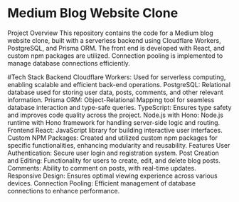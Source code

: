 # Medium Blog Website Clone
Project Overview
This repository contains the code for a Medium blog website clone, built with a serverless backend using Cloudflare Workers, PostgreSQL, and Prisma ORM. The front end is developed with React, and custom npm packages are utilized. Connection pooling is implemented to manage database connections efficiently.

#Tech Stack
Backend
Cloudflare Workers: Used for serverless computing, enabling scalable and efficient back-end operations.
PostgreSQL: Relational database used for storing user data, posts, comments, and other relevant information.
Prisma ORM: Object-Relational Mapping tool for seamless database interaction and type-safe queries.
TypeScript: Ensures type safety and improves code quality across the project.
Node.js with Hono: Node.js runtime with Hono framework for handling server-side logic and routing.
Frontend
React: JavaScript library for building interactive user interfaces.
Custom NPM Packages: Created and utilized custom npm packages for specific functionalities, enhancing modularity and reusability.
Features
User Authentication: Secure user login and registration system.
Post Creation and Editing: Functionality for users to create, edit, and delete blog posts.
Comments: Ability to comment on posts, with real-time updates.
Responsive Design: Ensures optimal viewing experience across various devices.
Connection Pooling: Efficient management of database connections to enhance performance.
